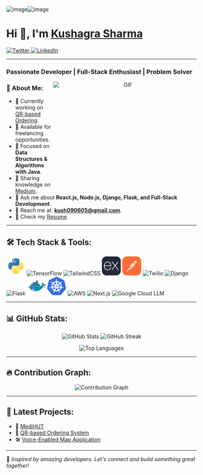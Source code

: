 ![image](https://github.com/user-attachments/assets/1da8c347-62b4-4ddf-a797-0b54e92fe5d0)![image](https://github.com/user-attachments/assets/64116ef5-02a9-4ddc-9c1d-80bf2c06ba25)<h1 align="left">Hi 👋, I'm <a href="" target="_blank">Kushagra Sharma</a></h1>

<p align="left">
  <a href="https://x.com/Maikushhoon" target="_blank">
    <img src="https://raw.githubusercontent.com/rahul-jha98/rahul-jha98/561d474902b59c7429ec22bb73e225696c27b202/assets/twitter.svg" alt="Twitter" width="40" height="40"/>
  </a>
  <a href="https://www.linkedin.com/in/kushagra-sharma-414b55280/" target="_blank">
    <img src="https://raw.githubusercontent.com/rahul-jha98/rahul-jha98/561d474902b59c7429ec22bb73e225696c27b202/assets/linkedin.svg" alt="LinkedIn" width="40" height="40"/>
  </a>
</p>

---

<h3 align="left">Passionate Developer | Full-Stack Enthusiast | Problem Solver</h3>

<a target="_blank" align="center">
  <img align="right" height="280" width="380" alt="GIF" src="https://media.giphy.com/media/SWoSkN6DxTszqIKEqv/giphy.gif">
</a>

### 🚀 About Me:
- 🔬 Currently working on <a href="https://github.com/KushagraSharma924/qr-based-ordering" target="_blank">QR-based Ordering</a>.
- 🤝 Available for freelancing opportunities.
- 🌟 Focused on **Data Structures & Algorithms with Java**.
- 💼 Sharing knowledge on [Medium](https://medium.com/).
- 💭 Ask me about **React.js, Node.js, Django, Flask, and Full-Stack Development**.
- 📧 Reach me at: **kush090605@gmail.com**.
- 📝 Check my <a href="https://drive.google.com/file/d/1gDvyVz-qy8hmLegadGKePenxsWspZhAL/view?usp=sharing" target="_blank">Resume</a>.

---

## 🛠️ Tech Stack & Tools:

<p align="left">
  <img src="https://raw.githubusercontent.com/devicons/devicon/master/icons/python/python-original.svg" alt="Python" width="50" height="50"/>
  <img src="https://user-images.githubusercontent.com/25181517/202896760-337261ed-ee92-4979-84c4-d4b829c7355d.png" alt="TensorFlow" width="50" height="50"/>
  <img src="https://user-images.githubusercontent.com/25181517/183898674-75a4a1b1-f960-4ea9-abcb-637170a00a75.png" alt="TailwindCSS" width="50" height="50"/>
  <img src="https://github.com/tandpfun/skill-icons/raw/main/icons/ExpressJS-Dark.svg" alt="Express.js" width="50" height="50"/>
  <img src="https://raw.githubusercontent.com/tandpfun/skill-icons/65dea6c4eaca7da319e552c09f4cf5a9a8dab2c8/icons/Postman.svg" alt="Postman" width="50" height="50"/>
  <img src="https://upload.wikimedia.org/wikipedia/commons/c/c0/Twilio_logo.png" alt="Twilio" width="60" height="50"/>
  <img src="https://img.icons8.com/?size=100&id=qV-JzWYl9dzP&format=png&color=000000" alt="Django" width="50" height="50"/>
  <img src="https://img.icons8.com/?size=100&id=ewGOClUtmFX4&format=png&color=000000" alt="Flask" width="50" height="50"/>
  <img src="https://raw.githubusercontent.com/devicons/devicon/master/icons/docker/docker-original.svg" alt="Docker" width="50" height="50"/>
  <img src="https://raw.githubusercontent.com/devicons/devicon/master/icons/kubernetes/kubernetes-plain.svg" alt="Kubernetes" width="50" height="50"/>
  <img src="https://img.icons8.com/?size=100&id=33039&format=png&color=000000" alt="AWS" width="50" height="50"/>
  <img src="https://upload.wikimedia.org/wikipedia/commons/8/8e/Nextjs-logo.svg" alt="Next.js" width="50" height="50"/>
  <img src="https://img.icons8.com/?size=100&id=WHRLQdbEXQ16&format=png&color=000000" alt="Google Cloud LLM" width="50" height="50"/>
</p>

---

## 📊 GitHub Stats:

<p align="center">
  <img src="https://github-readme-stats.vercel.app/api?username=KushagraSharma924&show_icons=true&theme=radical" alt="GitHub Stats" width="49%">
  <img src="https://github-readme-streak-stats.herokuapp.com/?user=KushagraSharma924&theme=radical" alt="GitHub Streak" width="49%">
</p>

<p align="center">
  <img src="https://github-readme-stats.vercel.app/api/top-langs/?username=KushagraSharma924&layout=compact&theme=radical" alt="Top Languages" width="49%">
</p>

---

## 🔥 Contribution Graph:

<p align="center">
  <img src="https://github-readme-activity-graph.vercel.app/graph?username=KushagraSharma924&theme=dracula&hide_border=true" alt="Contribution Graph" />
</p>

---

## 🎯 Latest Projects:

- 💊 [MediHUT](https://github.com/KushagraSharma924/medihut-web)
- 🚀 [QR-based Ordering System](https://github.com/KushagraSharma924/qr-based-ordering)
- 🛠️ [Voice-Enabled Map Application](https://github.com/KushagraSharma924/voice-map)

---

🌟 *Inspired by amazing developers. Let's connect and build something great together!*
